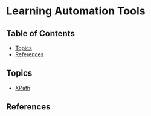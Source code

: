 # Learning Automation Tools

## Table of Contents

<!-- START doctoc generated TOC please keep comment here to allow auto update -->
<!-- DON'T EDIT THIS SECTION, INSTEAD RE-RUN doctoc TO UPDATE -->

- [Topics](#topics)
- [References](#references)

<!-- END doctoc generated TOC please keep comment here to allow auto update -->

## Topics

- [XPath](xpath/README.md)

## References
